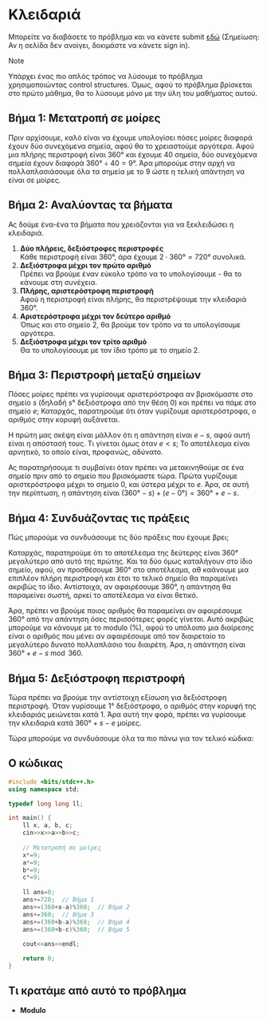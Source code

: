 # Κλειδαριά
Μπορείτε να διαβάσετε το πρόβλημα και να κάνετε submit [εδώ](https://www.hackerrank.com/contests/basic-programming/challenges/challenge-101) (Σημείωση: Αν η σελίδα δεν ανοίγει, δοκιμάστε να κάνετε sign in).

> [!NOTE]
> Υπάρχει ένας πιο απλός τρόπος να λύσουμε το πρόβλημα χρησιμοποιώντας control structures. Όμως, αφού το πρόβλημα βρίσκεται στο πρώτο μάθημα, θα το λύσουμε μόνο με την ύλη του μαθήματος αυτού.

## Βήμα 1: Μετατροπή σε μοίρες
Πριν αρχίσουμε, καλό είναι να έχουμε υπολογίσει πόσες μοίρες διαφορά έχουν δύο συνεχόμενα σημεία, αφού θα το χρειαστούμε αργότερα. Αφού μια πλήρης περιστροφή είναι $360°$ και έχουμε $40$ σημεία, δύο συνεχόμενα σημεία έχουν διαφορά $360°\div40=9°$. Άρα μπορούμε στην αρχή να πολλαπλασιάσουμε όλα τα σημεία με το $9$ ώστε η τελική απάντηση να είναι σε μοίρες.

## Βήμα 2: Αναλύοντας τα βήματα
Ας δούμε ένα-ένα τα βήματα που χρειάζονται για να ξεκλειδώσει η κλειδαριά.
1. **Δύο πλήρεις, δεξιόστροφες περιστροφές**\
   Κάθε περιστροφή είναι $360°$, άρα έχουμε $2\cdot360°=720°$ συνολικά.
2. **Δεξιόστροφα μέχρι τον πρώτο αριθμό**\
   Πρέπει να βρούμε έναν εύκολο τρόπο να το υπολογίσουμε - θα το κάνουμε στη συνέχεια.
4. **Πλήρης, αριστερόστροφη περιστροφή**\
   Αφού η περιστροφή είναι πλήρης, θα περιστρέψουμε την κλειδαριά $360°$.
5. **Αριστερόστροφα μέχρι τον δεύτερο αριθμό**\
   Όπως και στο σημείο 2, θα βρούμε τον τρόπο να το υπολογίσουμε αργότερα.
6. **Δεξιόστροφα μέχρι τον τρίτο αριθμό**\
   Θα το υπολογίσουμε με τον ίδιο τρόπο με το σημείο 2.

## Βήμα 3: Περιστροφή μεταξύ σημείων
Πόσες μοίρες πρέπει να γυρίσουμε αριστερόστροφα αν βρισκόμαστε στο σημείο $s$ (δηλαδή $s°$ δεξιόστροφα από την θέση $0$) και πρέπει να πάμε στο σημείο $e$; Καταρχάς, παρατηρούμε ότι όταν γυρίζουμε αριστερόστροφα, ο αριθμός στην κορυφή αυξάνεται. 

Η πρώτη μας σκέψη είναι μάλλον ότι η απάντηση είναι $e-s$, αφού αυτή είναι η απόστασή τους. Τι γίνεται όμως όταν $e<s$; Το αποτέλεσμα είναι αρνητικό, το οποίο είναι, προφανώς, αδύνατο.

Ας παρατηρήσουμε τι συμβαίνει όταν πρέπει να μετακινηθούμε σε ένα σημείο πριν από το σημείο που βρισκόμαστε τώρα. Πρώτα γυρίζουμε αριστερόστροφα μέχρι το σημείο 0, και ύστερα μέχρι το $e$. Άρα, σε αυτή την περίπτωση, η απάντηση είναι $(360°-s)+(e-0°)=360°+e-s$.

## Βήμα 4: Συνδυάζοντας τις πράξεις
Πώς μπορούμε να συνδυάσουμε τις δύο πράξεις που έχουμε βρει;

Καταρχάς, παρατηρούμε ότι το αποτέλεσμα της δεύτερης είναι $360°$ μεγαλύτερο από αυτό της πρώτης. Και τα δύο όμως καταλήγουν στο ίδιο σημείο, αφού, αν προσθέσουμε $360°$ στο αποτέλεσμα, αθ καάνουμε μια επιπλέον πλήρη περιστροφή και έτσι το τελικό σημείο θα παραμείνει ακριβώς το ίδιο. Αντίστοιχα, αν αφαιρέσουμε $360°$, η απάντηση θα παραμείνει σωστή, αρκεί το αποτέλεσμα να είναι θετικό.

Άρα, πρέπει να βρούμε ποιος αριθμός θα παραμείνει αν αφαιρέσουμε $360°$ από την απάντηση όσες περισσότερες φορές γίνεται. Αυτό ακριβώς μπορούμε να κάνουμε με το modulo (%), αφού το υπόλοιπο μια διαίρεσης είναι ο αριθμός που μένει αν αφαιρέσουμε από τον διαιρεταίο το μεγαλύτερο δυνατό πολλαπλάσιο του διαιρέτη. Άρα, η απάντηση είναι $360°+e-s\bmod360$.

## Βήμα 5: Δεξιόστροφη περιστροφή
Τώρα πρέπει να βρούμε την αντίστοιχη εξίσωση για δεξιόστροφη περιστροφή. Όταν γυρίσουμε $1°$ δεξιόστροφα, ο αριθμός στην κορυφή της κλειδαριάς μειώνεται κατά $1$. Άρα αυτή την φορά, πρέπει να γυρίσουμε την κλειδαριά κατά $360°+s-e$ μοίρες.

Τώρα μπορούμε να συνδυάσουμε όλα τα πιο πάνω για τον τελικό κώδικα:

## Ο κώδικας
```cpp
#include <bits/stdc++.h>
using namespace std;

typedef long long ll;

int main() {
    ll x, a, b, c;
    cin>>x>>a>>b>>c;
    
    // Μετατροπή σε μοίρες
    x*=9;
    a*=9;
    b*=9;
    c*=9;
    
    ll ans=0;
    ans+=720;  // Βήμα 1
    ans+=(360+x-a)%360;  // Βήμα 2
    ans+=360;  // Βήμα 3
    ans+=(360+b-a)%360;  // Βήμα 4
    ans+=(360+b-c)%360;  // Βήμα 5
    
    cout<<ans<<endl;

    return 0;
}
```

## Τι κρατάμε από αυτό το πρόβλημα
- **Modulo**

